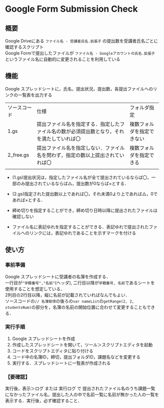 # Google Form Submission Check

## 概要

Google Driveにある `ファイル名 - 受講者氏名.拡張子` の提出数を受講者氏名ごとに確認するスクリプト  
Google Formで提出したファイルが `ファイル名 - Googleアカウントの氏名.拡張子` というファイル名に自動的に変更されることを利用している

## 機能

Google スプレッドシートに，氏名，提出状況，提出数，各提出ファイルへのリンクの一覧表を出力する

|  |  |  |
| - | - | - |
| ソースコード | 仕様 | フォルダ指定 |
| 1.gs | 提出ファイル名を指定する．指定したファイル名の数が必須提出数となり，それを満たしていれば〇 | 複数フォルダを指定できない |
| 2_free.gs | 提出ファイル名を指定しない．ファイル名を問わず，指定の数以上提出されていれば〇 | 複数フォルダを指定できる |
|  |  |  |

- (1.gs)提出状況は，指定したファイル名が全て提出されているならば〇，一部のみ提出されているならば△，提出数が0ならば×とする．
- (2.gs)指定された提出数以上であれば〇，それ未満0より上であれば△，0であれば×とする．

- 締め切りを指定することができ，締め切り日時以降に提出されたファイルは確認しない
- ファイル名に表記ゆれを指定することができる．表記ゆれで提出されたファイルへのリンクには，表記ゆれであることを示すマークを付ける

## 使い方

### 事前準備
Google スプレッドシートに受講者の名簿を作成する．  
一行目が`"学籍番号","名前"`(ヘッダ), 二行目以降が`学籍番号, 名前`であるシートを使用することを想定している．  
2列目の2行目以降，縦に名前が記載されていればなんでもよい．  
ソースコードの`// 名簿取得`の後ろの`var nameList`の`getRange(2, 2, studentsNum)`の部分を，名簿の名前の開始位置に合わせて変更することもできる．

### 実行手順
1. Google スプレッドシートを作成
2. 作成したスプレッドシートを開いて，ツール＞スクリプトエディタを起動
3. コードをスクリプトエディタに貼り付ける
4. コード中の名簿ID，締切，提出フォルダID，課題名などを変更する
5. 実行する．スプレッドシートに一覧表が作成される

### 【要確認】
実行後，表示＞ログ または 実行ログ で 提出されたファイル名のうち課題一覧になかったファイル名，提出した人の中で名前一覧に名前が無かった人の一覧を表示する．実行後，必ず確認すること．

